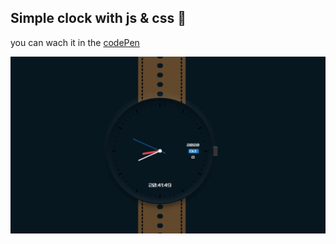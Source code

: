 
## Simple clock with js & css 🙂


you can wach it in the 
[codePen](https://codepen.io/pooya_poi/pen/XWKWEqN)


   ![](watch.gif)
